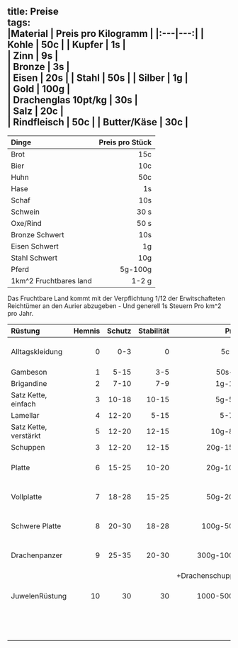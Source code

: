 title: Preise  
tags:   
|Material | Preis pro Kilogramm |
|:---|---:|
| Kohle | 50c |
| Kupfer | 1s |  
| Zinn | 9s |  
| Bronze | 3s |  
| Eisen  | 20s |
| Stahl  | 50s |
| Silber | 1g  |  
| Gold | 100g |  
| Drachenglas 10pt/kg | 30s |  
| Salz | 20c |  
| Rindfleisch | 50c |
| Butter/Käse | 30c |
---

|Dinge| Preis pro Stück |
| :---|---:|
| Brot| 15c|
| Bier| 10c|
| Huhn| 50c|
| Hase| 1s|
| Schaf| 10s|
| Schwein| 30 s|
| Oxe/Rind| 50 s|
| Bronze Schwert| 10s |  
| Eisen Schwert| 1g |
| Stahl Schwert| 10g |
| Pferd | 5g-100g |  
| 1km^2 Fruchtbares land | 1-2 g |

Das Fruchtbare Land kommt mit der Verpflichtung 1/12 der Erwitschafteten Reichtümer an den Aurier abzugeben - Und generell 1s Steuern Pro km^2 pro Jahr.

|Rüstung| Hemnis | Schutz | Stabilität | Preis | Anmerkung |
| :---|---:|---:|---:|---:|---:|  
| Alltagskleidung| 0| 0-3 | 0 | 5c-5s | Nicht auf Schutz ausgelegt |  
| Gambeson | 1 | 5-15 | 3-5 | 50s-5g | |  
| Brigandine | 2 | 7-10 | 7-9 | 1g-10g | |  
| Satz Kette, einfach | 3 | 10-18 | 10-15 | 5g-50g | |  
| Lamellar | 4| 12-20 | 5-15 |5-70g | |
| Satz Kette, verstärkt | 5 | 12-20 | 12-15 | 10g-80g | |  
| Schuppen | 3 | 12-20 | 12-15 |20g-150g | |
| Platte | 6 | 15-25 | 10-20 | 20g-100g | Nimmt Schaden von Stumpfen Waffen |  
| Vollplatte | 7 | 18-28 | 15-25 | 50g-200g| Nimmt Schaden von Stumpfen Waffen |  
| Schwere Platte | 8 | 20-30 | 18-28 | 100g-500g| Nimmt Schaden von Stumpfen Waffen |  
| Drachenpanzer | 9 |  25-35 | 20-30 | 300g-1000g | Nimmt keinen Schaden von Magie |  
|               |   |        |       |+Drachenschuppen ||
| JuwelenRüstung  | 10 | 30 | 30 | 1000-5000g | dutzende verzauberungen möglich|   
| |  |  |  |  | Schaden von Stumpfen Waffen |    



